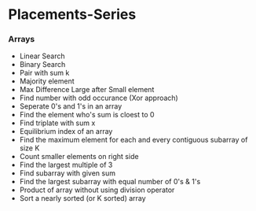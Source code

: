 # Placements-Series

### Arrays
- Linear Search
- Binary Search
- Pair with sum k
- Majority element
- Max Difference Large after Small element
- Find number with odd occurance (Xor approach)
- Seperate 0's and 1's in an array
- Find the element who's sum is cloest to 0
- Find triplate with sum x
- Equilibrium index of an array
- Find the maximum element for each and every contiguous subarray of size K
- Count smaller elements on right side
- Find the largest multiple of 3
- Find subarray with given sum
- Find the largest subarray with equal number of 0's & 1's
- Product of array without using division operator
- Sort a nearly sorted (or K sorted) array